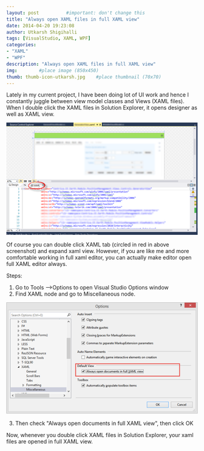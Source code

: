 ```yaml
---
layout: post          #important: don't change this
title: "Always open XAML files in full XAML view"
date: 2014-04-20 19:23:08
author: Utkarsh Shigihalli
tags: [VisualStudio, XAML, WPF]
categories:
- "XAML"
- "WPF"
description: "Always open XAML files in full XAML view"
img:        #place image (850x450)
thumb: thumb-icon-utkarsh.jpg    #place thumbnail (70x70)
---
```

Lately in my current project, I have been doing lot of UI work and hence I constantly juggle between view model classes and Views (XAML files). When I double click the XAML files in Solution Explorer, it opens designer as well as XAML view.

![SNAGHTML232d54af](/images/screenshots/utkarsh//2014_04_20_always_open_xaml_files_Image1.png)

Of course you can double click XAML tab (circled in red in above screenshot) and expand xaml view. However, if you are like me and more comfortable working in full xaml editor, you can actually make editor open full XAML editor always.

Steps:

1.  Go to Tools –>Options to open Visual Studio Options window 
2.  Find XAML node and go to Miscellaneous node.      

![image](/images/screenshots/utkarsh//2014_04_20_always_open_xaml_files_Image2.png)

3.  Then check "Always open documents in full XAML view", then click OK   

Now, whenever you double click XAML files in Solution Explorer, your xaml files are opened in full XAML view.